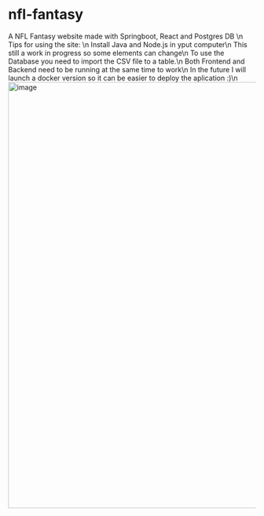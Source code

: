 # nfl-fantasy
A NFL Fantasy website made with Springboot, React and Postgres DB
\n
Tips for using the site: \n
  Install Java and Node.js in yput computer\n
  This still a work in progress so some elements can change\n
  To use the Database you need to import the CSV file to a table.\n
  Both Frontend and Backend need to be running at the same time to work\n
  In the future I will launch a docker version so it can be easier to deploy the aplication :)\n
<img width="1900" height="868" alt="image" src="https://github.com/user-attachments/assets/7b11131c-c584-4558-b2c1-1b2d58a90758" />
